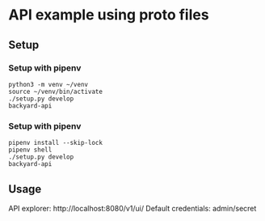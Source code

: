 # API example using proto files


## Setup

### Setup with pipenv
```
python3 -m venv ~/venv
source ~/venv/bin/activate
./setup.py develop
backyard-api
```

### Setup with pipenv
```
pipenv install --skip-lock
pipenv shell
./setup.py develop
backyard-api
```


## Usage

API explorer: http://localhost:8080/v1/ui/
Default credentials: admin/secret
